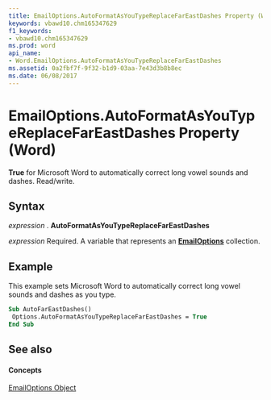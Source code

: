 ```yaml
---
title: EmailOptions.AutoFormatAsYouTypeReplaceFarEastDashes Property (Word)
keywords: vbawd10.chm165347629
f1_keywords:
- vbawd10.chm165347629
ms.prod: word
api_name:
- Word.EmailOptions.AutoFormatAsYouTypeReplaceFarEastDashes
ms.assetid: 0a2fbf7f-9f32-b1d9-03aa-7e43d3b8b8ec
ms.date: 06/08/2017
---
```



# EmailOptions.AutoFormatAsYouTypeReplaceFarEastDashes Property (Word)

 **True** for Microsoft Word to automatically correct long vowel sounds and dashes. Read/write.


## Syntax

 _expression_ . **AutoFormatAsYouTypeReplaceFarEastDashes**

 _expression_ Required. A variable that represents an **[EmailOptions](emailoptions-object-word.md)** collection.


## Example

This example sets Microsoft Word to automatically correct long vowel sounds and dashes as you type.


```vb
Sub AutoFarEastDashes() 
 Options.AutoFormatAsYouTypeReplaceFarEastDashes = True 
End Sub
```


## See also


#### Concepts


[EmailOptions Object](emailoptions-object-word.md)

